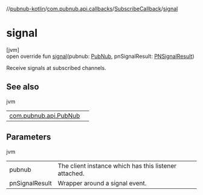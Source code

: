 //[pubnub-kotlin](../../../index.md)/[com.pubnub.api.callbacks](../index.md)/[SubscribeCallback](index.md)/[signal](signal.md)

# signal

[jvm]\
open override fun [signal](signal.md)(pubnub: [PubNub](../../com.pubnub.api/-pub-nub/index.md), pnSignalResult: [PNSignalResult](../../com.pubnub.api.models.consumer.pubsub/-p-n-signal-result/index.md))

Receive signals at subscribed channels.

## See also

jvm

| | |
|---|---|
| [com.pubnub.api.PubNub](../../com.pubnub.api/-pub-nub/signal.md) |  |

## Parameters

jvm

| | |
|---|---|
| pubnub | The client instance which has this listener attached. |
| pnSignalResult | Wrapper around a signal event. |
